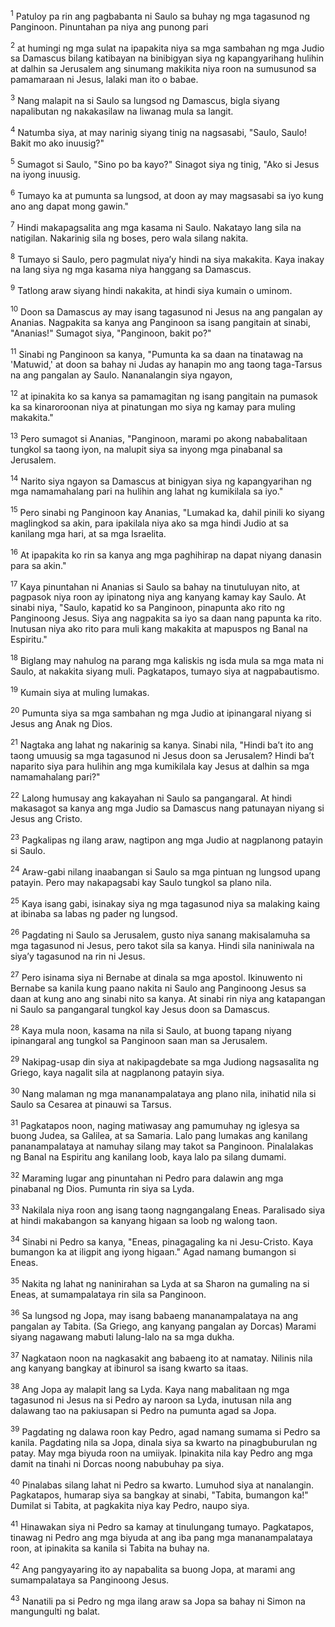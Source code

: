 <sup>1</sup>
Patuloy pa rin ang pagbabanta ni Saulo sa buhay ng mga tagasunod ng Panginoon. Pinuntahan pa niya ang punong pari 

<sup>2</sup>
at humingi ng mga sulat na ipapakita niya sa mga sambahan ng mga Judio sa Damascus bilang katibayan na binibigyan siya ng kapangyarihang hulihin at dalhin sa Jerusalem ang sinumang makikita niya roon na sumusunod sa pamamaraan ni Jesus, lalaki man ito o babae. 

<sup>3</sup>
Nang malapit na si Saulo sa lungsod ng Damascus, bigla siyang napalibutan ng nakakasilaw na liwanag mula sa langit. 

<sup>4</sup>
Natumba siya, at may narinig siyang tinig na nagsasabi, "Saulo, Saulo! Bakit mo ako inuusig?" 

<sup>5</sup>
Sumagot si Saulo, "Sino po ba kayo?" Sinagot siya ng tinig, "Ako si Jesus na iyong inuusig. 

<sup>6</sup>
Tumayo ka at pumunta sa lungsod, at doon ay may magsasabi sa iyo kung ano ang dapat mong gawin." 

<sup>7</sup>
Hindi makapagsalita ang mga kasama ni Saulo. Nakatayo lang sila na natigilan. Nakarinig sila ng boses, pero wala silang nakita. 

<sup>8</sup>
Tumayo si Saulo, pero pagmulat niyaʼy hindi na siya makakita. Kaya inakay na lang siya ng mga kasama niya hanggang sa Damascus. 

<sup>9</sup>
Tatlong araw siyang hindi nakakita, at hindi siya kumain o uminom. 

<sup>10</sup>
Doon sa Damascus ay may isang tagasunod ni Jesus na ang pangalan ay Ananias. Nagpakita sa kanya ang Panginoon sa isang pangitain at sinabi, "Ananias!" Sumagot siya, "Panginoon, bakit po?" 

<sup>11</sup>
Sinabi ng Panginoon sa kanya, "Pumunta ka sa daan na tinatawag na 'Matuwid,' at doon sa bahay ni Judas ay hanapin mo ang taong taga-Tarsus na ang pangalan ay Saulo. Nananalangin siya ngayon, 

<sup>12</sup>
at ipinakita ko sa kanya sa pamamagitan ng isang pangitain na pumasok ka sa kinaroroonan niya at pinatungan mo siya ng kamay para muling makakita." 

<sup>13</sup>
Pero sumagot si Ananias, "Panginoon, marami po akong nababalitaan tungkol sa taong iyon, na malupit siya sa inyong mga pinabanal sa Jerusalem. 

<sup>14</sup>
Narito siya ngayon sa Damascus at binigyan siya ng kapangyarihan ng mga namamahalang pari na hulihin ang lahat ng kumikilala sa iyo." 

<sup>15</sup>
Pero sinabi ng Panginoon kay Ananias, "Lumakad ka, dahil pinili ko siyang maglingkod sa akin, para ipakilala niya ako sa mga hindi Judio at sa kanilang mga hari, at sa mga Israelita. 

<sup>16</sup>
At ipapakita ko rin sa kanya ang mga paghihirap na dapat niyang danasin para sa akin." 

<sup>17</sup>
Kaya pinuntahan ni Ananias si Saulo sa bahay na tinutuluyan nito, at pagpasok niya roon ay ipinatong niya ang kanyang kamay kay Saulo. At sinabi niya, "Saulo, kapatid ko sa Panginoon, pinapunta ako rito ng Panginoong Jesus. Siya ang nagpakita sa iyo sa daan nang papunta ka rito. Inutusan niya ako rito para muli kang makakita at mapuspos ng Banal na Espiritu." 

<sup>18</sup>
Biglang may nahulog na parang mga kaliskis ng isda mula sa mga mata ni Saulo, at nakakita siyang muli. Pagkatapos, tumayo siya at nagpabautismo. 

<sup>19</sup>
Kumain siya at muling lumakas.

<sup>20</sup>
Pumunta siya sa mga sambahan ng mga Judio at ipinangaral niyang si Jesus ang Anak ng Dios. 

<sup>21</sup>
Nagtaka ang lahat ng nakarinig sa kanya. Sinabi nila, "Hindi baʼt ito ang taong umuusig sa mga tagasunod ni Jesus doon sa Jerusalem? Hindi baʼt naparito siya para hulihin ang mga kumikilala kay Jesus at dalhin sa mga namamahalang pari?" 

<sup>22</sup>
Lalong humusay ang kakayahan ni Saulo sa pangangaral. At hindi makasagot sa kanya ang mga Judio sa Damascus nang patunayan niyang si Jesus ang Cristo. 

<sup>23</sup>
Pagkalipas ng ilang araw, nagtipon ang mga Judio at nagplanong patayin si Saulo. 

<sup>24</sup>
Araw-gabi nilang inaabangan si Saulo sa mga pintuan ng lungsod upang patayin. Pero may nakapagsabi kay Saulo tungkol sa plano nila. 

<sup>25</sup>
Kaya isang gabi, isinakay siya ng mga tagasunod niya sa malaking kaing at ibinaba sa labas ng pader ng lungsod.

<sup>26</sup>
Pagdating ni Saulo sa Jerusalem, gusto niya sanang makisalamuha sa mga tagasunod ni Jesus, pero takot sila sa kanya. Hindi sila naniniwala na siyaʼy tagasunod na rin ni Jesus. 

<sup>27</sup>
Pero isinama siya ni Bernabe at dinala sa mga apostol. Ikinuwento ni Bernabe sa kanila kung paano nakita ni Saulo ang Panginoong Jesus sa daan at kung ano ang sinabi nito sa kanya. At sinabi rin niya ang katapangan ni Saulo sa pangangaral tungkol kay Jesus doon sa Damascus. 

<sup>28</sup>
Kaya mula noon, kasama na nila si Saulo, at buong tapang niyang ipinangaral ang tungkol sa Panginoon saan man sa Jerusalem. 

<sup>29</sup>
Nakipag-usap din siya at nakipagdebate sa mga Judiong nagsasalita ng Griego, kaya nagalit sila at nagplanong patayin siya. 

<sup>30</sup>
Nang malaman ng mga mananampalataya ang plano nila, inihatid nila si Saulo sa Cesarea at pinauwi sa Tarsus. 

<sup>31</sup>
Pagkatapos noon, naging matiwasay ang pamumuhay ng iglesya sa buong Judea, sa Galilea, at sa Samaria. Lalo pang lumakas ang kanilang pananampalataya at namuhay silang may takot sa Panginoon. Pinalalakas ng Banal na Espiritu ang kanilang loob, kaya lalo pa silang dumami.

<sup>32</sup>
Maraming lugar ang pinuntahan ni Pedro para dalawin ang mga pinabanal ng Dios. Pumunta rin siya sa Lyda. 

<sup>33</sup>
Nakilala niya roon ang isang taong nagngangalang Eneas. Paralisado siya at hindi makabangon sa kanyang higaan sa loob ng walong taon. 

<sup>34</sup>
Sinabi ni Pedro sa kanya, "Eneas, pinagagaling ka ni Jesu-Cristo. Kaya bumangon ka at iligpit ang iyong higaan." Agad namang bumangon si Eneas. 

<sup>35</sup>
Nakita ng lahat ng naninirahan sa Lyda at sa Sharon na gumaling na si Eneas, at sumampalataya rin sila sa Panginoon. 

<sup>36</sup>
Sa lungsod ng Jopa, may isang babaeng mananampalataya na ang pangalan ay Tabita. (Sa Griego, ang kanyang pangalan ay Dorcas) Marami siyang nagawang mabuti lalung-lalo na sa mga dukha. 

<sup>37</sup>
Nagkataon noon na nagkasakit ang babaeng ito at namatay. Nilinis nila ang kanyang bangkay at ibinurol sa isang kwarto sa itaas. 

<sup>38</sup>
Ang Jopa ay malapit lang sa Lyda. Kaya nang mabalitaan ng mga tagasunod ni Jesus na si Pedro ay naroon sa Lyda, inutusan nila ang dalawang tao na pakiusapan si Pedro na pumunta agad sa Jopa. 

<sup>39</sup>
Pagdating ng dalawa roon kay Pedro, agad namang sumama si Pedro sa kanila. Pagdating nila sa Jopa, dinala siya sa kwarto na pinagbuburulan ng patay. May mga biyuda roon na umiiyak. Ipinakita nila kay Pedro ang mga damit na tinahi ni Dorcas noong nabubuhay pa siya. 

<sup>40</sup>
Pinalabas silang lahat ni Pedro sa kwarto. Lumuhod siya at nanalangin. Pagkatapos, humarap siya sa bangkay at sinabi, "Tabita, bumangon ka!" Dumilat si Tabita, at pagkakita niya kay Pedro, naupo siya. 

<sup>41</sup>
Hinawakan siya ni Pedro sa kamay at tinulungang tumayo. Pagkatapos, tinawag ni Pedro ang mga biyuda at ang iba pang mga mananampalataya roon, at ipinakita sa kanila si Tabita na buhay na. 

<sup>42</sup>
Ang pangyayaring ito ay napabalita sa buong Jopa, at marami ang sumampalataya sa Panginoong Jesus. 

<sup>43</sup>
Nanatili pa si Pedro ng mga ilang araw sa Jopa sa bahay ni Simon na mangungulti ng balat.